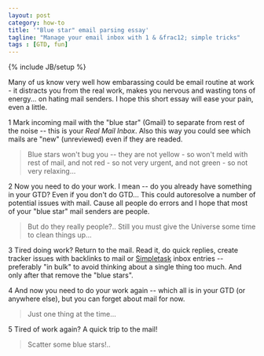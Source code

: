 ```yaml
---
layout: post
category: how-to
title: '"Blue star" email parsing essay'
tagline: "Мanage your email inbox with 1 & &frac12; simple tricks"
tags : [GTD, fun]
---
```

{% include JB/setup %}

Many of us know very well how embarassing could be email routine at work - 
it distracts you from the real work, makes you nervous and wasting tons of energy... on hating mail senders.
I hope this short essay will ease your pain, even a little.

<!-- more -->

<span class="badge">1</span> Mark incoming mail with the "blue star" (Gmail) to separate from rest of the noise -- this is your *Real Mail Inbox*.
Also this way you could see which mails are "new" (unreviewed) even if they are readed.

> Blue stars won't bug you -- they are not yellow - so won't meld with rest of mail, and not red - so not very urgent, and not green - so not very relaxing...

<span class="badge">2</span> Now you need to do your work. I mean -- do you already have something in your GTD? Even if you don't do GTD...
This could autoresolve a number of potential issues with mail. Cause all people do errors and I hope that most of your "blue star" mail senders are people. 

> But do they really people?.. Still you must give the Universe some time to clean things up...

<span class="badge">3</span> Tired doing work? Return to the mail. Read it, do quick replies, create tracker issues with backlinks to mail or [Simpletask](https://github.com/mpcjanssen/simpletask-android) inbox entries -- preferably "in bulk" to avoid thinking about a single thing too much. And only after that remove the "blue stars".

<span class="badge">4</span> And now you need to do your work again -- which all is in your GTD (or anywhere else), but you can forget about mail for now.

> Just one thing at the time... 

<span class="badge">5</span> Tired of work again? A quick trip to the mail!

> Scatter some blue stars!..

